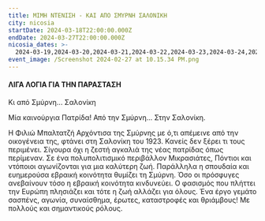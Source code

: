 ```yaml
---
title: ΜΙΜΗ ΝΤΕΝΙΣΗ - ΚΑΙ ΑΠΟ ΣΜΥΡΝΗ ΣΑΛΟΝΙΚΗ
city: nicosia
startDate: 2024-03-18T22:00:00.000Z
endDate: 2024-03-27T22:00:00.000Z
nicosia_dates: >-
  2024-03-19,2024-03-20,2024-03-21,2024-03-22,2024-03-23,2024-03-24,2024-03-25,2024-03-26,2024-03-27,2024-03-28
event_image: /Screenshot 2024-02-27 at 10.15.34 PM.png
---
```


#### ΛΙΓΑ ΛΟΓΙΑ ΓΙΑ ΤΗΝ ΠΑΡΑΣΤΑΣΗ

Κι από Σμύρνη... Σαλονίκη

Μία καινούργια Πατρίδα! Από την Σμύρνη... Στην Σαλονίκη. 

Η Φιλιώ Μπαλτατζή Αρχόντισα της Σμύρνης με ό,τι απέμεινε από την οικογένεια της, φτάνει στη Σαλονίκη του 1923. Κανείς δεν ξέρει τι τους περιμένει. Σίγουρα όχι η ζεστή αγκαλιά της νέας πατρίδας όπως περίμεναν. Σε ένα πολυπολιτισμικό περιβάλλον Μικρασιάτες, Πόντιοι και ντόποιοι αγωνίζονται για μια καλύτερη ζωή. Παράλληλα η σπουδαία και ευημερούσα εβραική κοινότητα θυμίζει τη Σμύρνη. Όσο οι πρόσφυγες ανεβαίνουν τόσο η εβραική κοινότητα κινδυνεύει. Ο φασισμός που πλήττει την Ευρώπη πλησιάζει και τότε η ζωή αλλάζει για όλους. Ένα έργο γεμάτο σασπένς, αγωνία, συναίσθημα, έρωτες, καταστροφές και θριάμβους! Με πολλούς και σημαντικούς ρόλους.
